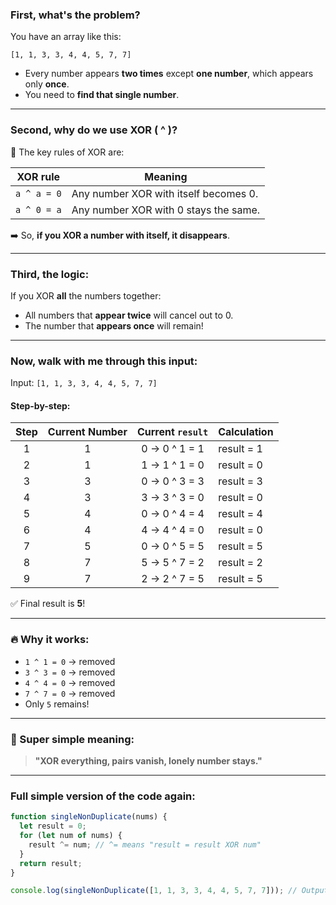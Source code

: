 ### First, what's the problem?

You have an array like this:

```
[1, 1, 3, 3, 4, 4, 5, 7, 7]
```

- Every number appears **two times** except **one number**, which appears only **once**.
- You need to **find that single number**.

---

### Second, why do we use **XOR ( ^ )**?

🔵 The key rules of XOR are:

| XOR rule    | Meaning                               |
| ----------- | ------------------------------------- |
| `a ^ a = 0` | Any number XOR with itself becomes 0. |
| `a ^ 0 = a` | Any number XOR with 0 stays the same. |

➡️ So, **if you XOR a number with itself, it disappears**.

---

### Third, the logic:

If you XOR **all** the numbers together:

- All numbers that **appear twice** will cancel out to 0.
- The number that **appears once** will remain!

---

### Now, walk with me through this input:

Input: `[1, 1, 3, 3, 4, 4, 5, 7, 7]`

#### Step-by-step:

| Step | Current Number | Current `result` | Calculation |
| :--: | :------------: | :--------------: | :---------- |
|  1   |       1        |  0 → 0 ^ 1 = 1   | result = 1  |
|  2   |       1        |  1 → 1 ^ 1 = 0   | result = 0  |
|  3   |       3        |  0 → 0 ^ 3 = 3   | result = 3  |
|  4   |       3        |  3 → 3 ^ 3 = 0   | result = 0  |
|  5   |       4        |  0 → 0 ^ 4 = 4   | result = 4  |
|  6   |       4        |  4 → 4 ^ 4 = 0   | result = 0  |
|  7   |       5        |  0 → 0 ^ 5 = 5   | result = 5  |
|  8   |       7        |  5 → 5 ^ 7 = 2   | result = 2  |
|  9   |       7        |  2 → 2 ^ 7 = 5   | result = 5  |

✅ Final result is **5**!

---

### 🔥 Why it works:

- `1 ^ 1 = 0` → removed
- `3 ^ 3 = 0` → removed
- `4 ^ 4 = 0` → removed
- `7 ^ 7 = 0` → removed
- Only `5` remains!

---

### 🎯 Super simple meaning:

> **"XOR everything, pairs vanish, lonely number stays."**

---

### Full simple version of the code again:

```javascript
function singleNonDuplicate(nums) {
  let result = 0;
  for (let num of nums) {
    result ^= num; // ^= means "result = result XOR num"
  }
  return result;
}

console.log(singleNonDuplicate([1, 1, 3, 3, 4, 4, 5, 7, 7])); // Output: 5
```
